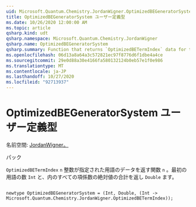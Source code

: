 ```yaml
---
uid: Microsoft.Quantum.Chemistry.JordanWigner.OptimizedBEGeneratorSystem
title: OptimizedBEGeneratorSystem ユーザー定義型
ms.date: 10/26/2020 12:00:00 AM
ms.topic: article
qsharp.kind: udt
qsharp.namespace: Microsoft.Quantum.Chemistry.JordanWigner
qsharp.name: OptimizedBEGeneratorSystem
qsharp.summary: Function that returns `OptimizedBETermIndex` data for term `n` given an integer `n`, together with the number of terms in the first `Int` and the sum of absolute-values of all term coefficients in the `Double`.
ms.openlocfilehash: 06d13a8a64a3c572821ec97f8776d6f1dbe4a4ce
ms.sourcegitcommit: 29e0d88a30e4166fa580132124b0eb57e1f0e986
ms.translationtype: MT
ms.contentlocale: ja-JP
ms.lasthandoff: 10/27/2020
ms.locfileid: "92713937"
---
```

# <a name="optimizedbegeneratorsystem-user-defined-type"></a>OptimizedBEGeneratorSystem ユーザー定義型

名前空間: [JordanWigner。](xref:Microsoft.Quantum.Chemistry.JordanWigner)

パック [](https://nuget.org/packages/)


`OptimizedBETermIndex` `n` 整数が指定された用語のデータを返す関数 `n` 。最初の用語の数 `Int` と、内のすべての項係数の絶対値の合計を返し `Double` ます。

```qsharp

newtype OptimizedBEGeneratorSystem = (Int, Double, (Int -> Microsoft.Quantum.Chemistry.JordanWigner.OptimizedBETermIndex));
```

